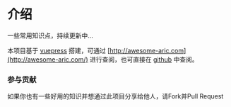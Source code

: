 # 介绍

一些常用知识点，持续更新中...


本项目基于 [vuepress](https://github.com/vuepress/vuepress-next) 搭建，可通过 [http://awesome-aric.com](http://awesome-aric.com/) 进行查阅，也可直接在 [github](https://github.com/aricyu/awesome-aric) 中查阅。




### 参与贡献

如果你也有一些好用的知识并想通过此项目分享给他人，请Fork并Pull Request